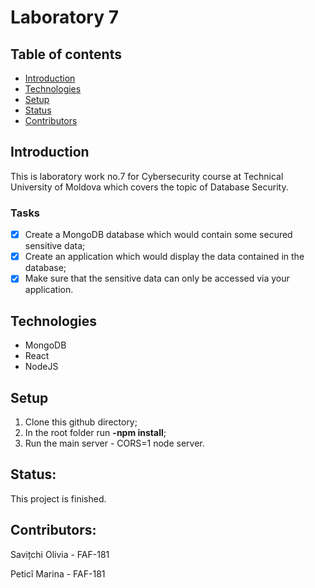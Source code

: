 # Laboratory 7 

## Table of contents
* [Introduction](#introduction)
* [Technologies](#technologies)
* [Setup](#setup)
* [Status](#status)
* [Contributors](#contributors)

## Introduction

This is laboratory work no.7 for Cybersecurity course at Technical University of Moldova which covers the topic of Database Security.

### Tasks
- [x] Create a MongoDB database which would contain some secured sensitive data;
- [x] Create an application which would display the data contained in the database;
- [x] Make sure that the sensitive data can only be accessed via your application.

## Technologies

* MongoDB
* React
* NodeJS

## Setup

1. Clone this github directory;
2. In the root folder run **-npm install**;
3. Run the main server - CORS=1 node server.

## Status:
This project is finished.

## Contributors:
Savițchi Olivia - FAF-181

Peticî Marina - FAF-181
